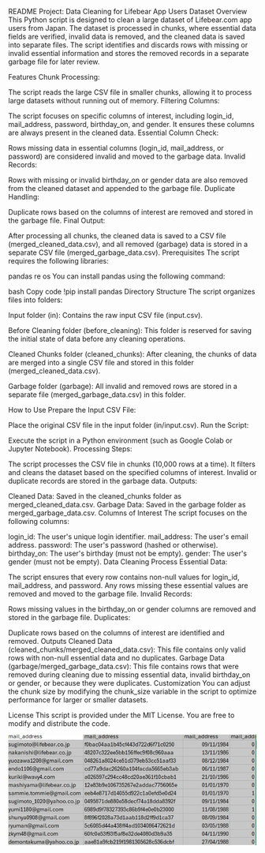 README
Project: Data Cleaning for Lifebear App Users Dataset
Overview
This Python script is designed to clean a large dataset of Lifebear.com app users from Japan. The dataset is processed in chunks, where essential data fields are verified, invalid data is removed, and the cleaned data is saved into separate files. The script identifies and discards rows with missing or invalid essential information and stores the removed records in a separate garbage file for later review.

Features
Chunk Processing:

The script reads the large CSV file in smaller chunks, allowing it to process large datasets without running out of memory.
Filtering Columns:

The script focuses on specific columns of interest, including login_id, mail_address, password, birthday_on, and gender. It ensures these columns are always present in the cleaned data.
Essential Column Check:

Rows missing data in essential columns (login_id, mail_address, or password) are considered invalid and moved to the garbage data.
Invalid Records:

Rows with missing or invalid birthday_on or gender data are also removed from the cleaned dataset and appended to the garbage file.
Duplicate Handling:

Duplicate rows based on the columns of interest are removed and stored in the garbage file.
Final Output:

After processing all chunks, the cleaned data is saved to a CSV file (merged_cleaned_data.csv), and all removed (garbage) data is stored in a separate CSV file (merged_garbage_data.csv).
Prerequisites
The script requires the following libraries:

pandas
re
os
You can install pandas using the following command:

bash
Copy code
!pip install pandas
Directory Structure
The script organizes files into folders:

Input folder (in): Contains the raw input CSV file (input.csv).

Before Cleaning folder (before_cleaning): This folder is reserved for saving the initial state of data before any cleaning operations.

Cleaned Chunks folder (cleaned_chunks): After cleaning, the chunks of data are merged into a single CSV file and stored in this folder (merged_cleaned_data.csv).

Garbage folder (garbage): All invalid and removed rows are stored in a separate file (merged_garbage_data.csv) in this folder.

How to Use
Prepare the Input CSV File:

Place the original CSV file in the input folder (in/input.csv).
Run the Script:

Execute the script in a Python environment (such as Google Colab or Jupyter Notebook).
Processing Steps:

The script processes the CSV file in chunks (10,000 rows at a time).
It filters and cleans the dataset based on the specified columns of interest.
Invalid or duplicate records are stored in the garbage data.
Outputs:

Cleaned Data: Saved in the cleaned_chunks folder as merged_cleaned_data.csv.
Garbage Data: Saved in the garbage folder as merged_garbage_data.csv.
Columns of Interest
The script focuses on the following columns:

login_id: The user's unique login identifier.
mail_address: The user's email address.
password: The user's password (hashed or otherwise).
birthday_on: The user's birthday (must not be empty).
gender: The user's gender (must not be empty).
Data Cleaning Process
Essential Data:

The script ensures that every row contains non-null values for login_id, mail_address, and password. Any rows missing these essential values are removed and moved to the garbage file.
Invalid Records:

Rows missing values in the birthday_on or gender columns are removed and stored in the garbage file.
Duplicates:

Duplicate rows based on the columns of interest are identified and removed.
Outputs
Cleaned Data (cleaned_chunks/merged_cleaned_data.csv):
This file contains only valid rows with non-null essential data and no duplicates.
Garbage Data (garbage/merged_garbage_data.csv):
This file contains rows that were removed during cleaning due to missing essential data, invalid birthday_on or gender, or because they were duplicates.
Customization
You can adjust the chunk size by modifying the chunk_size variable in the script to optimize performance for larger or smaller datasets.

License
This script is provided under the MIT License. You are free to modify and distribute the code.

![pic](LifeBear_Clean.png)



